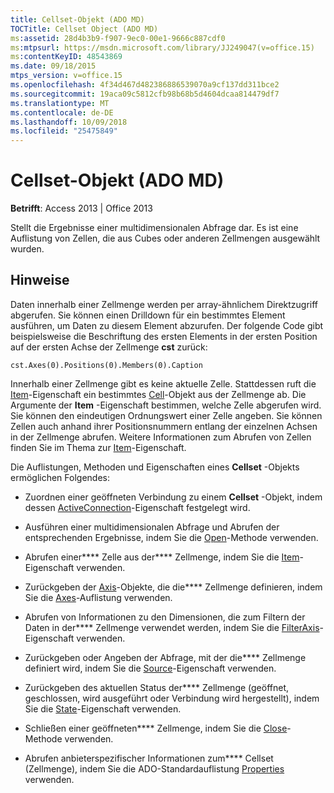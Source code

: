 ```yaml
---
title: Cellset-Objekt (ADO MD)
TOCTitle: Cellset Object (ADO MD)
ms:assetid: 28d4b3b9-f907-9ec0-00e1-9666c887cdf0
ms:mtpsurl: https://msdn.microsoft.com/library/JJ249047(v=office.15)
ms:contentKeyID: 48543869
ms.date: 09/18/2015
mtps_version: v=office.15
ms.openlocfilehash: 4f34d467d482386886539070a9cf137dd311bce2
ms.sourcegitcommit: 19aca09c5812cfb98b68b5d4604dcaa814479df7
ms.translationtype: MT
ms.contentlocale: de-DE
ms.lasthandoff: 10/09/2018
ms.locfileid: "25475849"
---
```

# <a name="cellset-object-ado-md"></a>Cellset-Objekt (ADO MD)

**Betrifft**: Access 2013 | Office 2013

Stellt die Ergebnisse einer multidimensionalen Abfrage dar. Es ist eine Auflistung von Zellen, die aus Cubes oder anderen Zellmengen ausgewählt wurden.

## <a name="remarks"></a>Hinweise

Daten innerhalb einer Zellmenge werden per array-ähnlichem Direktzugriff abgerufen. Sie können einen Drilldown für ein bestimmtes Element ausführen, um Daten zu diesem Element abzurufen. Der folgende Code gibt beispielsweise die Beschriftung des ersten Elements in der ersten Position auf der ersten Achse der Zellmenge **cst** zurück:

`cst.Axes(0).Positions(0).Members(0).Caption`

Innerhalb einer Zellmenge gibt es keine aktuelle Zelle. Stattdessen ruft die [Item](item-property-ado-md-cellset.md)-Eigenschaft ein bestimmtes [Cell](cell-object-ado-md.md)-Objekt aus der Zellmenge ab. Die Argumente der **Item** -Eigenschaft bestimmen, welche Zelle abgerufen wird. Sie können den eindeutigen Ordnungswert einer Zelle angeben. Sie können Zellen auch anhand ihrer Positionsnummern entlang der einzelnen Achsen in der Zellmenge abrufen. Weitere Informationen zum Abrufen von Zellen finden Sie im Thema zur [Item](item-property-ado-md-cellset.md)-Eigenschaft.

Die Auflistungen, Methoden und Eigenschaften eines **Cellset** -Objekts ermöglichen Folgendes:

  - Zuordnen einer geöffneten Verbindung zu einem **Cellset** -Objekt, indem dessen [ActiveConnection](activeconnection-property-ado-md.md)-Eigenschaft festgelegt wird.

  - Ausführen einer multidimensionalen Abfrage und Abrufen der entsprechenden Ergebnisse, indem Sie die [Open](open-method-ado-md.md)-Methode verwenden.

  - Abrufen einer**** Zelle aus der**** Zellmenge, indem Sie die [Item](item-property-ado-md-cellset.md)-Eigenschaft verwenden.

  - Zurückgeben der [Axis](axis-object-ado-md.md)-Objekte, die die**** Zellmenge definieren, indem Sie die [Axes](axes-collection-ado-md.md)-Auflistung verwenden.

  - Abrufen von Informationen zu den Dimensionen, die zum Filtern der Daten in der**** Zellmenge verwendet werden, indem Sie die [FilterAxis](filteraxis-property-ado-md.md)-Eigenschaft verwenden.

  - Zurückgeben oder Angeben der Abfrage, mit der die**** Zellmenge definiert wird, indem Sie die [Source](source-property-ado-md.md)-Eigenschaft verwenden.

  - Zurückgeben des aktuellen Status der**** Zellmenge (geöffnet, geschlossen, wird ausgeführt oder Verbindung wird hergestellt), indem Sie die [State](state-property-ado-md.md)-Eigenschaft verwenden.

  - Schließen einer geöffneten**** Zellmenge, indem Sie die [Close](close-method-ado-md.md)-Methode verwenden.

  - Abrufen anbieterspezifischer Informationen zum**** Cellset (Zellmenge), indem Sie die ADO-Standardauflistung [Properties](properties-collection-ado.md) verwenden.

